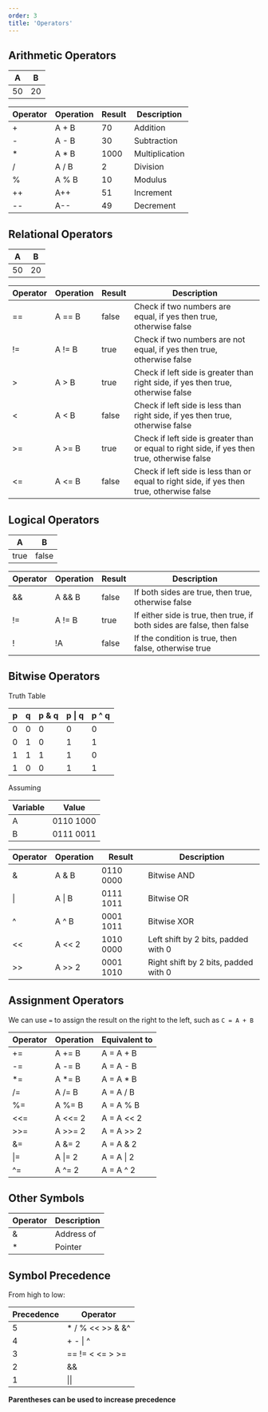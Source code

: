 ```yaml
---
order: 3
title: 'Operators'
---
```


## Arithmetic Operators

| A   | B   |
| --- | --- |
| 50  | 20  |

| Operator | Operation | Result | Description    |
| -------- | --------- | ------ | -------------- |
| +        | A + B     | 70     | Addition       |
| -        | A - B     | 30     | Subtraction    |
| *        | A * B     | 1000   | Multiplication |
| /        | A / B     | 2      | Division       |
| %        | A % B     | 10     | Modulus        |
| ++       | A++       | 51     | Increment      |
| --       | A--       | 49     | Decrement      |

## Relational Operators

| A   | B   |
| --- | --- |
| 50  | 20  |

| Operator | Operation | Result | Description                                                                                  |
| -------- | --------- | ------ | -------------------------------------------------------------------------------------------- |
| ==       | A == B    | false  | Check if two numbers are equal, if yes then true, otherwise false                            |
| !=       | A != B    | true   | Check if two numbers are not equal, if yes then true, otherwise false                        |
| >        | A > B     | true   | Check if left side is greater than right side, if yes then true, otherwise false             |
| <        | A < B     | false  | Check if left side is less than right side, if yes then true, otherwise false                |
| >=       | A >= B    | true   | Check if left side is greater than or equal to right side, if yes then true, otherwise false |
| <=       | A <= B    | false  | Check if left side is less than or equal to right side, if yes then true, otherwise false    |

## Logical Operators

| A    | B     |
| ---- | ----- |
| true | false |

| Operator | Operation | Result | Description                                                            |
| -------- | --------- | ------ | ---------------------------------------------------------------------- |
| &&       | A && B    | false  | If both sides are true, then true, otherwise false                     |
| !=       | A != B    | true   | If either side is true, then true, if both sides are false, then false |
| !        | !A        | false  | If the condition is true, then false, otherwise true                   |

## Bitwise Operators

Truth Table

| **p** | **q** | **p & q** | **p \| q** | **p ^ q** |
| ----- | ----- | --------- | ---------- | --------- |
| 0     | 0     | 0         | 0          | 0         |
| 0     | 1     | 0         | 1          | 1         |
| 1     | 1     | 1         | 1          | 0         |
| 1     | 0     | 0         | 1          | 1         |

Assuming

| Variable | Value     |
| -------- | --------- |
| A        | 0110 1000 |
| B        | 0111 0011 |

| Operator | Operation | Result    | Description                          |
| -------- | --------- | --------- | ------------------------------------ |
| &        | A & B     | 0110 0000 | Bitwise AND                          |
| \|       | A \| B    | 0111 1011 | Bitwise OR                           |
| ^        | A ^ B     | 0001 1011 | Bitwise XOR                          |
| <<       | A << 2    | 1010 0000 | Left shift by 2 bits, padded with 0  |
| >>       | A >> 2    | 0001 1010 | Right shift by 2 bits, padded with 0 |


## Assignment Operators

We can use `=` to assign the result on the right to the left, such as `C = A + B`


| Operator | Operation | Equivalent to |
| -------- | --------- | ------------- |
| +=       | A += B    | A = A + B     |
| -=       | A -= B    | A = A - B     |
| *=       | A *= B    | A = A * B     |
| /=       | A /= B    | A = A / B     |
| %=       | A %= B    | A = A % B     |
| <<=      | A <<= 2   | A = A << 2    |
| >>=      | A >>= 2   | A = A >> 2    |
| &=       | A &= 2    | A = A & 2     |
| \|=      | A \|= 2   | A = A \| 2    |
| ^=       | A ^= 2    | A = A ^ 2     |

## Other Symbols

| Operator | Description |
| -------- | ----------- |
| &        | Address of  |
| *        | Pointer     |

## Symbol Precedence

From high to low:

| Precedence | Operator         |
| ---------- | ---------------- |
| 5          | * / % << >> & &^ |
| 4          | + - \| ^         |
| 3          | == != < <= > >=  |
| 2          | &&               |
| 1          | \|\|             |

**Parentheses can be used to increase precedence**